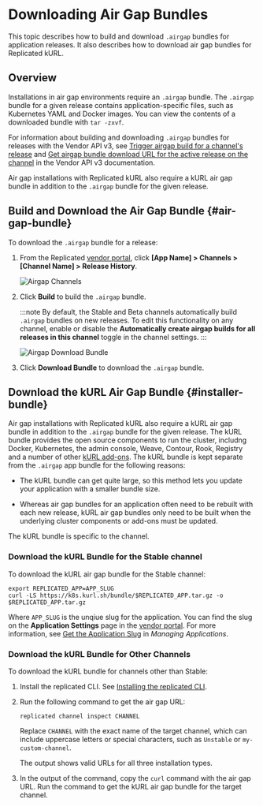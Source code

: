 # Downloading Air Gap Bundles

This topic describes how to build and download `.airgap` bundles for application releases. It also describes how to download air gap bundles for Replicated kURL.

## Overview

Installations in air gap environments require an `.airgap` bundle. The `.airgap` bundle for a given release contains application-specific files, such as Kubernetes YAML and Docker images. You can view the contents of a downloaded bundle with `tar -zxvf`.

For information about building and downloading `.airgap` bundles for releases with the Vendor API v3, see [Trigger airgap build for a channel's release](https://replicated-vendor-api.readme.io/reference/channelreleaseairgapbuild) and [Get airgap bundle download URL for the active release on the channel](https://replicated-vendor-api.readme.io/reference/channelreleaseairgapbundleurl) in the Vendor API v3 documentation.

Air gap installations with Replicated kURL also require a kURL air gap bundle in addition to the `.airgap` bundle for the given release.

## Build and Download the Air Gap Bundle {#air-gap-bundle}

To download the `.airgap` bundle for a release:

1. From the Replicated [vendor portal](https://vendor.replicated.com), click **[App Name] > Channels > [Channel Name] > Release History**.

    ![Airgap Channels](/images/guides/kots/airgap-channels.png)

1. Click **Build** to build the `.airgap` bundle.

    :::note
    By default, the Stable and Beta channels automatically build `.airgap` bundles on new releases.
    To edit this functionality on any channel, enable or disable the **Automatically create airgap builds for all releases in this channel** toggle in the channel settings.
    :::

    ![Airgap Download Bundle](/images/guides/kots/airgap-download-bundle.png)

1. Click **Download Bundle** to download the `.airgap` bundle.

## Download the kURL Air Gap Bundle {#installer-bundle}

Air gap installations with Replicated kURL also require a kURL air gap bundle in addition to the `.airgap` bundle for the given release. The kURL bundle provides the open source components to run the cluster, includng Docker, Kubernetes, the admin console, Weave, Contour, Rook, Registry and a number of other [kURL add-ons](https://kurl.sh/add-ons). The kURL bundle is kept separate from the `.airgap` app bundle for the following reasons:

* The kURL bundle can get quite large, so this method lets you update your application with a smaller bundle size.

* Whereas air gap bundles for an application often need to be rebuilt with each new release, kURL air gap bundles only need to be built when the underlying cluster components or add-ons must be updated.

The kURL bundle is specific to the channel.

### Download the kURL Bundle for the Stable channel

To download the kURL air gap bundle for the Stable channel:

```shell
export REPLICATED_APP=APP_SLUG
curl -LS https://k8s.kurl.sh/bundle/$REPLICATED_APP.tar.gz -o $REPLICATED_APP.tar.gz
```

Where `APP_SLUG` is the unqiue slug for the application. You can find the slug on the **Application Settings** page in the [vendor portal](https://vendor.replicated.com/apps). For more information, see [Get the Application Slug](/vendor/vendor-portal-manage-app#slug) in _Managing Applications_.

### Download the kURL Bundle for Other Channels

To download the kURL bundle for channels other than Stable:

1. Install the replicated CLI. See [Installing the replicated CLI](/reference/replicated-cli-installing).
1. Run the following command to get the air gap URL:

    ```shell
    replicated channel inspect CHANNEL
    ```
    Replace `CHANNEL` with the exact name of the target channel, which can include uppercase letters or special characters, such as `Unstable` or `my-custom-channel`.

    The output shows valid URLs for all three installation types.
    
1. In the output of the command, copy the `curl` command with the air gap URL. Run the command to get the kURL air gap bundle for the target channel.